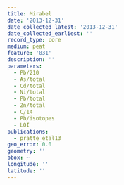 ```yaml
---
title: Mirabel
date: '2013-12-31'
date_collected_latest: '2013-12-31'
date_collected_earliest: ''
record_type: core
medium: peat
feature: '831'
description: ''
parameters:
  - Pb/210
  - As/total
  - Cd/total
  - Ni/total
  - Pb/total
  - Zn/total
  - C/14
  - Pb/isotopes
  - LOI
publications:
  - pratte_etal13
geo_error: 0.0
geometry: ''
bbox: ~
longitude: ''
latitude: ''
---
```

